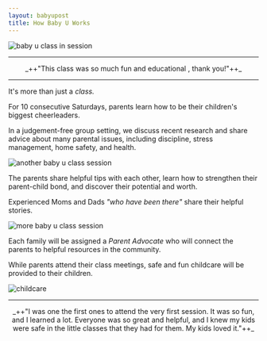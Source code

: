 ```yaml
---
layout: babyupost
title: How Baby U Works
---
```



![baby u class in session](https://farm9.staticflickr.com/8634/16720095436_beea1c3dab_b.jpg)

---

<div style="text-align:center;" markdown="1">_++"This class was so much fun and educational , thank you!"++_</div>

---


It's more than just a _class._

For 10 consecutive Saturdays, parents learn how to be their children's biggest cheerleaders. 

In a judgement-free group setting, we discuss recent research and share advice about many parental issues, including discipline, stress management, home safety, and health.



![another baby u class session](https://farm9.staticflickr.com/8668/16720185566_fa138b80e7_o.jpg)


The parents share helpful tips with each other, learn how to strengthen their parent-child bond, and discover their potential and worth.

Experienced Moms and Dads _"who have been there"_ share their helpful stories.



![more baby u class session](https://farm8.staticflickr.com/7602/16123722774_033250e08d_b.jpg)



Each family will be assigned a *Parent Advocate* who will connect the parents to helpful resources in the community. 

While parents attend their class meetings, safe and fun childcare will be provided to their children.



![childcare](https://farm9.staticflickr.com/8650/16745005381_315743a090_b.jpg)



---

<div style="text-align:center;" markdown="1">_++"I was one the first ones to attend the very first session. It was so fun, and I learned a lot. Everyone was so great and helpful, and I knew my kids were safe in the little classes that they had for them. My kids loved it."++_</div>
